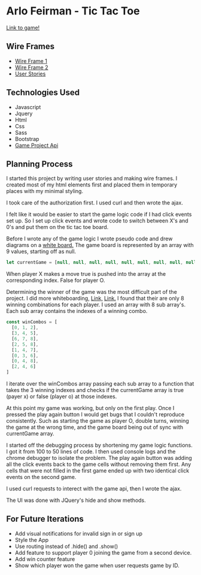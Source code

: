 

# Arlo Feirman - Tic Tac Toe

[Link to game!](https://arlofeirman.github.io/AF-TicTacToe/)

## Wire Frames
-  [Wire Frame 1](http://i.imgur.com/UF5U5yt.jpg)
-  [Wire Frame 2](http://i.imgur.com/TTX2GgL.jpg)
-  [User Stories](https://github.com/arlofeirman/AF-TicTacToe/issues/6)

## Technologies Used

- Javascript
- Jquery
- Html
- Css
- Sass
- Bootstrap
- [Game Project Api](https://github.com/ga-wdi-boston/game-project-api)

## Planning Process

I started this project by writing user stories and making wire frames.
I created most of my html elements first and placed them in temporary places
with my minimal styling.

I took care of the authorization first. I used curl and then wrote the ajax.

I felt like it would be easier to start the game logic code if I had click events
set up. So I set up click events and wrote code to switch between X's and 0's
and put them on the tic tac toe board.

Before I wrote any of the game logic I wrote pseudo code and drew
diagrams on a [white board.](http://i.imgur.com/NhmlQ2D.jpg)
The game board is represented by an array with 9 values, starting off as null.

```javascript
let currentGame = [null, null, null, null, null, null, null, null, null]
```

When player X makes a move true is pushed into the array at the corresponding
index. False for player O.


Determining the winner of the game was the most difficult part of the project.
I did more whiteboarding, [Link,](http://i.imgur.com/2vlWCAH.jpg) [Link.](http://i.imgur.com/GHPXqrR.jpg)
I found that their are only 8 winning combinations for each player. I used an
array with 8 sub array's. Each sub array contains the indexes of a winning
combo.

```javascript
const winCombos = [
  [0, 1, 2],
  [3, 4, 5],
  [6, 7, 8],
  [2, 5, 8],
  [1, 4, 7],
  [0, 3, 6],
  [0, 4, 8],
  [2, 4, 6]
]
```
I iterate over the winCombos array passing each sub array to a function that
takes the 3 winning indexes and checks if the currentGame array is true (payer x)
or false (player o) at those indexes.

At this point my game was working, but only on the first play. Once I pressed
the play again button I would get bugs that I couldn't reproduce consistently.
Such as starting the game as player O, double turns, winning the game at
the wrong time, and the game board being out of sync with currentGame array.

I started off the debugging process by shortening my game logic functions.
I got it from 100 to 50 lines of code. I then used console logs and the chrome
debugger to isolate the problem. The play again button was adding all the click
events back to the game cells without removing them first. Any cells that
were not filled in the first game ended up with two identical click events on
the second game.

I used curl requests to interect with the game api, then I wrote the ajax.

The UI was done with JQuery's hide and show methods.


## For Future Iterations
- Add visual notifications for invalid sign in or sign up
- Style the App
- Use routing instead of .hide() and .show()
- Add feature to support player 0 joining the game from a second device.
- Add win counter feature
- Show which player won the game when user requests game by ID.
